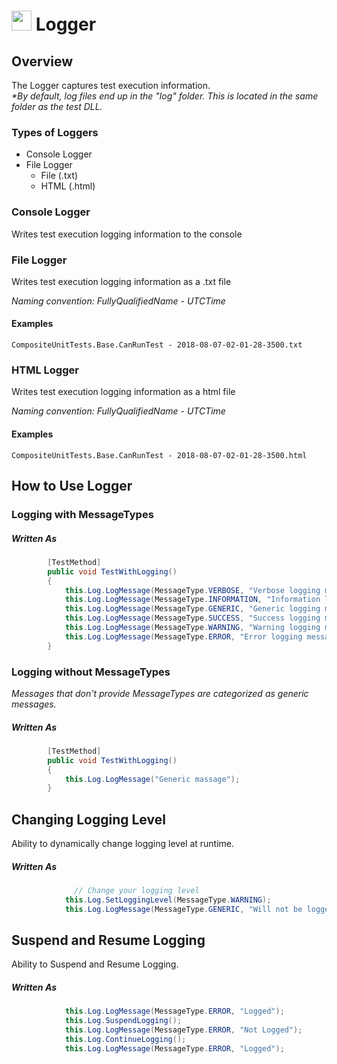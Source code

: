 # <img src="resources/maqslogo.ico" height="32" width="32"> Logger


## Overview
The Logger captures test execution information.   
_*By default, log files end up in the "log" folder. This is located in the same folder as the test DLL._

###  Types of Loggers

 - Console Logger
 - File Logger
    - File (.txt)
    - HTML (.html)

###  Console Logger
Writes test execution logging information to the console

###  File Logger
Writes test execution logging information as a .txt file   

*Naming convention: _FullyQualifiedName - UTCTime_*

#### Examples
```
CompositeUnitTests.Base.CanRunTest - 2018-08-07-02-01-28-3500.txt 
```
###  HTML Logger
Writes test execution logging information as a html file

*Naming convention: _FullyQualifiedName - UTCTime_*

#### Examples
```
CompositeUnitTests.Base.CanRunTest - 2018-08-07-02-01-28-3500.html 
```

## How to Use Logger

### Logging with MessageTypes
##### Written As

```csharp
        [TestMethod]
        public void TestWithLogging() 
        {
            this.Log.LogMessage(MessageType.VERBOSE, "Verbose logging message");
            this.Log.LogMessage(MessageType.INFORMATION, "Information logging message");
            this.Log.LogMessage(MessageType.GENERIC, "Generic logging message");
            this.Log.LogMessage(MessageType.SUCCESS, "Success logging message");
            this.Log.LogMessage(MessageType.WARNING, "Warning logging message");
            this.Log.LogMessage(MessageType.ERROR, "Error logging message"); 
        }
```

### Logging without MessageTypes
*Messages that don't provide MessageTypes are categorized as generic messages.*
##### Written As

```csharp
        [TestMethod]
        public void TestWithLogging() 
        {
            this.Log.LogMessage("Generic massage"); 
        }
```

## Changing Logging Level
Ability to dynamically change logging level at runtime.
##### Written As

```csharp
              // Change your logging level
            this.Log.SetLoggingLevel(MessageType.WARNING);
            this.Log.LogMessage(MessageType.GENERIC, "Will not be logged");
```
## Suspend and Resume Logging
Ability to Suspend and Resume Logging.
##### Written As

```csharp
            this.Log.LogMessage(MessageType.ERROR, "Logged"); 
            this.Log.SuspendLogging();
            this.Log.LogMessage(MessageType.ERROR, "Not Logged"); 
            this.Log.ContinueLogging(); 
            this.Log.LogMessage(MessageType.ERROR, "Logged"); 
```
